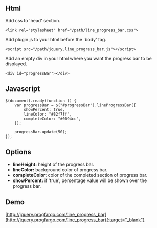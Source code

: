## Html

Add css to 'head' section.

```<link rel="stylesheet" href="/path/line_progress_bar.css">```

Add plugin js to your html before the 'body' tag.

```<script src="/path/jquery.line_progress_bar.js"></script>```

Add an empty div in your html where you want the progress bar to be displayed.

```<div id="progressBar"></div>```

## Javascript
```
$(document).ready(function () {
	var progressBar = $("#progressBar").lineProgressBar({
		showPercent: true,
		lineColor: "#82f7ff",
		completeColor: "#0094cc",
	});
	
	progressBar.update(50);
});
```
## Options
- **lineHeight:** height of the progress bar.
- **lineColor:** background color of progress bar.
- **completeColor:** color of the completed section of progress bar.
- **showPercent:** if 'true', persentage value will be shown over the progress bar.

## Demo
[http://jquery.progfargo.com/line_progress_bar](http://jquery.progfargo.com/line_progress_bar){:target="_blank"}